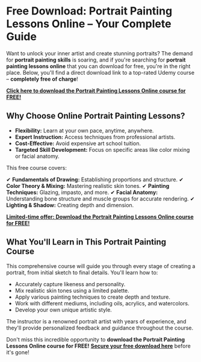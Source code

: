 # Free Download: Portrait Painting Lessons Online – Your Complete Guide

Want to unlock your inner artist and create stunning portraits? The demand for **portrait painting skills** is soaring, and if you're searching for **portrait painting lessons online** that you can download for free, you're in the right place. Below, you'll find a direct download link to a top-rated Udemy course – **completely free of charge**!

[**Click here to download the Portrait Painting Lessons Online course for FREE!**](https://udemywork.com/portrait-painting-lessons-online)

## Why Choose Online Portrait Painting Lessons?

*   **Flexibility:** Learn at your own pace, anytime, anywhere.
*   **Expert Instruction:** Access techniques from professional artists.
*   **Cost-Effective:** Avoid expensive art school tuition.
*   **Targeted Skill Development:** Focus on specific areas like color mixing or facial anatomy.

This free course covers:

✔ **Fundamentals of Drawing:** Establishing proportions and structure.
✔ **Color Theory & Mixing:** Mastering realistic skin tones.
✔ **Painting Techniques:** Glazing, impasto, and more.
✔ **Facial Anatomy:** Understanding bone structure and muscle groups for accurate rendering.
✔ **Lighting & Shadow:** Creating depth and dimension.

[**Limited-time offer: Download the Portrait Painting Lessons Online course for FREE!**](https://udemywork.com/portrait-painting-lessons-online)

## What You'll Learn in This Portrait Painting Course

This comprehensive course will guide you through every stage of creating a portrait, from initial sketch to final details. You'll learn how to:

*   Accurately capture likeness and personality.
*   Mix realistic skin tones using a limited palette.
*   Apply various painting techniques to create depth and texture.
*   Work with different mediums, including oils, acrylics, and watercolors.
*   Develop your own unique artistic style.

The instructor is a renowned portrait artist with years of experience, and they'll provide personalized feedback and guidance throughout the course.

Don't miss this incredible opportunity to **download the Portrait Painting Lessons Online course for FREE!** **[Secure your free download here](https://udemywork.com/portrait-painting-lessons-online)** before it's gone!
